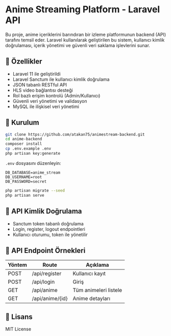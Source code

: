 # Anime Streaming Platform - Laravel API

Bu proje, anime içeriklerini barındıran bir izleme platformunun backend (API) tarafını temsil eder. Laravel kullanılarak geliştirilen bu sistem, kullanıcı kimlik doğrulaması, içerik yönetimi ve güvenli veri saklama işlevlerini sunar.

## 🚀 Özellikler

- Laravel 11 ile geliştirildi
- Laravel Sanctum ile kullanıcı kimlik doğrulama
- JSON tabanlı RESTful API
- HLS video bağlantısı desteği
- Rol bazlı erişim kontrolü (Admin/Kullanıcı)
- Güvenli veri yönetimi ve validasyon
- MySQL ile ilişkisel veri yönetimi

## 💠 Kurulum

```bash
git clone https://github.com/atakan75/animestream-backend.git
cd anime-backend
composer install
cp .env.example .env
php artisan key:generate
```

`.env` dosyasını düzenleyin:

```env
DB_DATABASE=anime_stream
DB_USERNAME=root
DB_PASSWORD=secret
```

```bash
php artisan migrate --seed
php artisan serve
```

## 🔐 API Kimlik Doğrulama

- Sanctum token tabanlı doğrulama
- Login, register, logout endpointleri
- Kullanıcı oturumu, token ile yönetilir

## 📁 API Endpoint Örnekleri

| Yöntem | Route                | Açıklama              |
|--------|----------------------|------------------------|
| POST   | /api/register        | Kullanıcı kayıt        |
| POST   | /api/login           | Giriş                  |
| GET    | /api/anime           | Tüm animeleri listele |
| GET    | /api/anime/{id}      | Anime detayları       |

## 📄 Lisans

MIT License

